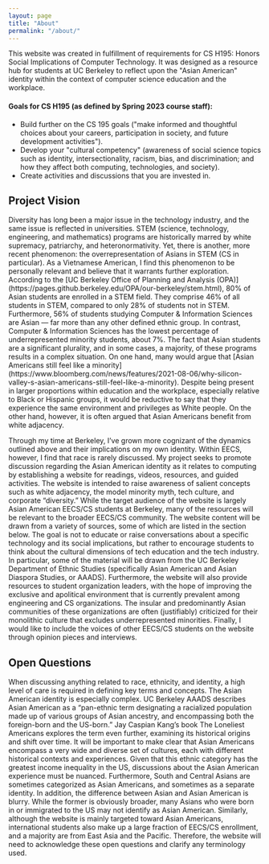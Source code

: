 ```yaml
---
layout: page
title: "About"
permalink: "/about/"
---
```

This website was created in fulfillment of requirements for CS H195: Honors Social Implications of Computer Technology. It was designed as a resource hub for students at UC Berkeley to reflect upon the "Asian American" identity within the context of computer science education and the workplace.


#### Goals for CS H195 (as defined by Spring 2023 course staff):

* Build further on the CS 195 goals ("make informed and thoughtful choices about your careers, participation in society, and future development activities").
* Develop your "cultural competency" (awareness of social science topics such as identity, intersectionality, racism, bias, and discrimination; and how they affect both computing, technologies, and society).
* Create activities and discussions that you are invested in.

## Project Vision

<p>Diversity has long been a major issue in the technology industry, and the same issue is reflected in universities. STEM (science, technology, engineering, and mathematics) programs are historically marred by white supremacy, patriarchy, and heteronormativity. Yet, there is another, more recent phenomenon: the overrepresentation of Asians in STEM (CS in particular). As a Vietnamese American, I find this phenomenon to be personally relevant and believe that it warrants further exploration. According to the [UC Berkeley Office of Planning and Analysis (OPA)](https://pages.github.berkeley.edu/OPA/our-berkeley/stem.html), 80% of Asian students are enrolled in a STEM field. They comprise 46% of all students in STEM, compared to only 28% of students not in STEM. Furthermore, 56% of students studying Computer & Information Sciences are Asian — far more than any other defined ethnic group. In contrast, Computer & Information Sciences has the lowest percentage of underrepresented minority students, about 7%. The fact that Asian students are a significant plurality, and in some cases, a majority, of these programs results in a complex situation. On one hand, many would argue that [Asian Americans still feel like a minority](https://www.bloomberg.com/news/features/2021-08-06/why-silicon-valley-s-asian-americans-still-feel-like-a-minority). Despite being present in larger proportions within education and the workplace, especially relative to Black or Hispanic groups, it would be reductive to say that they experience the same environment and privileges as White people. On the other hand, however, it is often argued that Asian Americans benefit from white adjacency. </p>

<p> Through my time at Berkeley, I’ve grown more cognizant of the dynamics outlined above and their implications on my own identity. Within EECS, however, I find that race is rarely discussed. My project seeks to promote discussion regarding the Asian American identity as it relates to computing by establishing a website for readings, videos, resources, and guided activities. The website is intended to raise awareness of salient concepts such as white adjacency, the model minority myth, tech culture, and corporate “diversity.” While the target audience of the website is largely Asian American EECS/CS students at Berkeley, many of the resources will be relevant to the broader EECS/CS community. The website content will be drawn from a variety of sources, some of which are listed in the section below. The goal is not to educate or raise conversations about a specific technology and its social implications, but rather to encourage students to think about the cultural dimensions of tech education and the tech industry. In particular, some of the material will be drawn from the UC Berkeley Department of Ethnic Studies (specifically Asian American and Asian Diaspora Studies, or AAADS). Furthermore, the website will also provide resources to student organization leaders, with the hope of improving the exclusive and apolitical environment that is currently prevalent among engineering and CS organizations. The insular and predominantly Asian communities of these organizations are often (justifiably) criticized for their monolithic culture that excludes underrepresented minorities. Finally, I would like to include the voices of other EECS/CS students on the website through opinion pieces and interviews. </p>

## Open Questions
<p> When discussing anything related to race, ethnicity, and identity, a high level of care is required in defining key terms and concepts. The Asian American identity is especially complex. UC Berkeley AAADS describes Asian American as a “pan-ethnic term designating a racialized population made up of various groups of Asian ancestry, and encompassing both the foreign-born and the US-born.” Jay Caspian Kang’s book The Loneliest Americans explores the term even further, examining its historical origins and shift over time. It will be important to make clear that Asian Americans encompass a very wide and diverse set of cultures, each with different historical contexts and experiences. Given that this ethnic category has the greatest income inequality in the US, discussions about the Asian American experience must be nuanced. Furthermore, South and Central Asians are sometimes categorized as Asian Americans, and sometimes as a separate identity. In addition, the difference between Asian and Asian American is blurry. While the former is obviously broader, many Asians who were born in or immigrated to the US may not identify as Asian American. Similarly, although the website is mainly targeted toward Asian Americans, international students also make up a large fraction of EECS/CS enrollment, and a majority are from East Asia and the Pacific. Therefore, the website will need to acknowledge these open questions and clarify any terminology used. </p>
